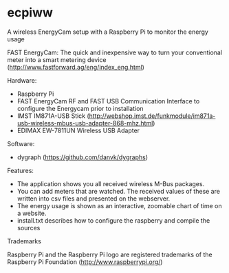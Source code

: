 ecpiww
======

A wireless EnergyCam setup with a Raspberry Pi to monitor the energy usage

FAST EnergyCam: The quick and inexpensive way to turn your conventional meter into a smart metering device 
(http://www.fastforward.ag/eng/index_eng.html)


Hardware:
  - Raspberry Pi
  - FAST EnergyCam RF and FAST USB Communication Interface to configure the Energycam prior to installation
  - IMST IM871A-USB Stick (http://webshop.imst.de/funkmodule/im871a-usb-wireless-mbus-usb-adapter-868-mhz.html)
  - EDIMAX EW-7811UN Wireless USB Adapter


Software:
  - dygraph (https://github.com/danvk/dygraphs) 

Features:
 - The application shows you all received wireless M-Bus packages. 
 - You can add meters that are watched. The received values of these are written into csv files and presented on the webserver.
 - The energy usage is shown as an interactive, zoomable chart of time on a website.
 - install.txt describes how to configure the raspberry and compile the sources


Trademarks

Raspberry Pi and the Raspberry Pi logo are registered trademarks of the Raspberry Pi Foundation (http://www.raspberrypi.org/)

 



